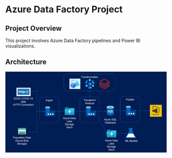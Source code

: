 # Azure Data Factory Project

## Project Overview
This project involves Azure Data Factory pipelines and Power BI visualizations.

## Architecture
![Project Screenshot](image.png)
